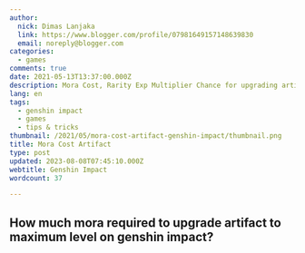 ```yaml
---
author:
  nick: Dimas Lanjaka
  link: https://www.blogger.com/profile/07981649157148639830
  email: noreply@blogger.com
categories:
  - games
comments: true
date: 2021-05-13T13:37:00.000Z
description: Mora Cost, Rarity Exp Multiplier Chance for upgrading artifact genshin impact
lang: en
tags:
  - genshin impact
  - games
  - tips & tricks
thumbnail: /2021/05/mora-cost-artifact-genshin-impact/thumbnail.png
title: Mora Cost Artifact
type: post
updated: 2023-08-08T07:45:10.000Z
webtitle: Genshin Impact
wordcount: 37

---
```


<h2>How much mora required to upgrade artifact to maximum level on genshin impact?</h2>
<!-- include mora-cost-artifact-genshin-impact/content.html -->
<!-- css mora-cost-artifact-genshin-impact/style.css -->